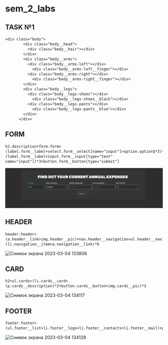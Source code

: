 # sem_2_labs

## TASK №1
```
<div class="body">
        <div class="body__head">
          <div class="body__hair"></div>
        </div>
        <div class="body__arms">
          <div class="body__arms-left"></div>
            <div class="body__arms-left__finger"></div>
          <div class="body__arms-right"></div>
            <div class="body__arms-right__finger"></div>
        </div>
        <div class="body__legs">
          <div class="body__legs-shoes"></div>
            <div class="body__legs-shoes__black"></div>
          <div class="body__legs-pants"></div>
            <div class="body__legs-pants__blue"></div>
        </div>
      </div>
```

## FORM
```
h2.description+form.form>(label.form__label+select.form__select[name="input"]>option.option$*3)*2+(label.form__label+input.form__input[type="text"  name="input"])*3+button.form__button[type="submit"]
```
![FROM](./pic/form.png)

## HEADER
```
header.header>(a.header__link>img.header__pic)+nav.header__navigation>ul.header__navigation__list>(li.navigation__item>a.navigation__link)*6
```
![Снимок экрана 2023-03-04 133808](https://user-images.githubusercontent.com/113594587/222895433-53d29a36-a1bd-47eb-aa00-682ecae9924c.png)

## CARD
```
h2+ul.cards>(li.cards__card>(p.cards__description)*2+button.cards__button+img.cards__pic)*3
```
![Снимок экрана 2023-03-04 134117](https://user-images.githubusercontent.com/113594587/222895484-8c43b2c1-ea5c-4566-ad27-ec2e972aac4a.png)

## FOOTER
```
footer.footer>(ul.footer__list>li.footer__logo+li.footer__contacts+li.footer__mail)+p.footer__policy
```
![Снимок экрана 2023-03-04 134128](https://user-images.githubusercontent.com/113594587/222895480-19ad920f-22ca-47ef-a187-0c7a5c3a309d.png)
